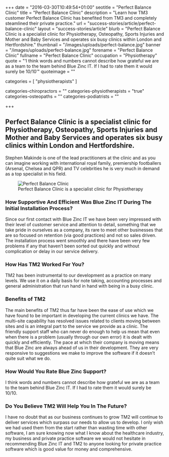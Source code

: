 +++
date = "2016-03-30T10:49:54+01:00"
seotitle = "Perfect Balance Clinic"
title = "Perfect Balance Clinic"
description = "Learn how TM3 customer Perfect Balance Clinic has benefited from TM3 and completely steamlined their private practice."
url = "success-stories/article/perfect-balance-clinic"
layout = "success-stories/article"
blurb = "Perfect Balance Clinic is a specialist clinic for Physiotherapy, Osteopathy, Sports Injuries and Mother and Baby Services and operates six busy clinics within London and Hertfordshire."
thumbnail = "/images/uploads/perfect-balance.jpg"
banner = "/images/uploads/perfect-balance.jpg"
forename = "Perfect Balance Clinic"
fullname = "Perfect Balance Clinic"
occupation = "Physiotherapy"
quote = "‘I think words and numbers cannot describe how grateful we are as a team to the team behind Blue Zinc IT. If I had to rate them it would surely be 10/10’"
quoteimage = ""

categories = [ "physiotherapists" ]

categories-chiropractors = ""
categories-physiotherapists = "true"
categories-osteopaths = ""
categories-podiatrists = ""

+++



<h2>Perfect Balance Clinic is a specialist clinic for Physiotherapy, Osteopathy, Sports Injuries and Mother and Baby Services and operates six busy clinics within London and Hertfordshire.</h2>

<p>Stephen Makinde is one of the lead practitioners at the clinic and as you can imagine working with international royal family, premiership footballers (Arsenal, Chelsea and QPR) and TV celebrities he is very much in demand as a top specialist in his field.</p>

<figure>
	<img src="/images/uploads/perfect-balance.jpg" alt="Perfect Balance Clinic" />
	<figcaption>Perfect Balance Clinic is a specialist clinic for Physiotherapy</figcaption>
</figure>

<h3>How Supportive And Efficient Was Blue Zinc IT During The Initial Installation Process?</h3>

<p>Since our first contact with Blue Zinc IT we have been very impressed with their level of customer service and attention to detail, something that we take pride in ourselves as a company, its rare to meet other businesses that are so focused on retention (via good practices) and not so sales driven.  The installation process went smoothly and there have been very few problems if any that haven’t been sorted out quickly and without complication or delay in our service delivery.</p>

<h3>How Has TM2 Worked For You?</h3>

<p>TM2 has been instrumental to our development as a practice on many levels.  We use it on a daily basis for note taking, accounting processes and general administration that run hand in hand with being in a busy clinic.</p>

<h3>Benefits of TM2</h3>

<p>The main benefits of TM2 thus far have been the ease of use which we have found to be important in developing the current clinics we have.  The multi–site capability has resolved issues related to clients moving between sites and is an integral part to the service we provide as a clinic.  The friendly support staff who can never do enough to help us mean that even when there is a problem (usually through our own error) it is dealt with quickly and efficiently. The pace at which their company is moving means that Blue Zinc are always ahead of us in their development. They are very responsive to suggestions we make to improve the software if it doesn’t quite suit what we do.</p>

<h3>How Would You Rate Blue Zinc Support?</h3>

<p>I think words and numbers cannot describe how grateful we are as a team to the team behind Blue Zinc IT.  If I had to rate them it would surely be 10/10.</p>

<h3>Do You Believe TM2 Will Help You In The Future?</h3>

<p>I have no doubt that as our business continues to grow TM2 will continue to deliver services which surpass our needs to allow us to develop. I only wish we had used them from the start rather than wasting time with other software, I am sure knowing now what I know about the healthcare industry, my business and private practice software we would not hesitate in recommending Blue Zinc IT and TM2 to anyone looking for private practice software which is good value for money and comprehensive.</p>